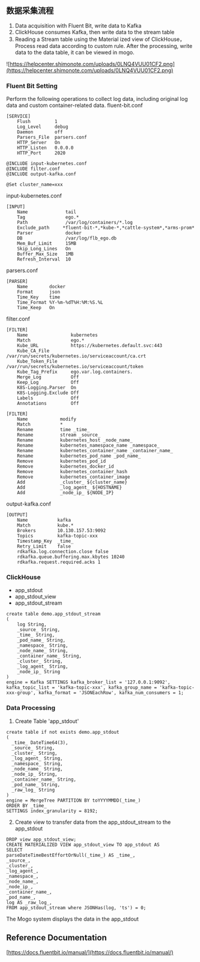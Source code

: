 
## 数据采集流程

1. Data acquisition with Fluent Bit, write data to Kafka
2. ClickHouse consumes Kafka, then write data to the stream table
3. Reading a Stream table using the Material ized view of ClickHouse，Process read data according to custom rule. After the processing, write data to the data table, it can be viewed in mogo. 

![https://helpcenter.shimonote.com/uploads/0LNQ4VUU01CF2.png](https://helpcenter.shimonote.com/uploads/0LNQ4VUU01CF2.png)

### Fluent Bit Setting


Perform the following operations to collect log data, including original log data and custom container-related data.
fluent-bit.conf
```
[SERVICE]
    Flush         1
    Log_Level     debug
    Daemon        off
    Parsers_File  parsers.conf
    HTTP_Server   On
    HTTP_Listen   0.0.0.0
    HTTP_Port     2020

@INCLUDE input-kubernetes.conf
@INCLUDE filter.conf
@INCLUDE output-kafka.conf

@Set cluster_name=xxx
```

input-kubernetes.conf 
```
[INPUT]
    Name              tail
    Tag               ego.*
    Path              /var/log/containers/*.log
    Exclude_path     *fluent-bit-*,*kube-*,*cattle-system*,*arms-prom*
    Parser            docker
    DB                /var/log/flb_ego.db
    Mem_Buf_Limit     15MB
    Skip_Long_Lines   On
    Buffer_Max_Size   1MB
    Refresh_Interval  10
```

parsers.conf
```
[PARSER]
    Name        docker
    Format      json
    Time_Key    time
    Time_Format %Y-%m-%dT%H:%M:%S.%L
    Time_Keep   On
```

filter.conf
```
[FILTER]
    Name                kubernetes
    Match               ego.*
    Kube_URL            https://kubernetes.default.svc:443
    Kube_CA_File        /var/run/secrets/kubernetes.io/serviceaccount/ca.crt
    Kube_Token_File     /var/run/secrets/kubernetes.io/serviceaccount/token
    Kube_Tag_Prefix     ego.var.log.containers.
    Merge_Log           Off
    Keep_Log            Off
    K8S-Logging.Parser  On
    K8S-Logging.Exclude Off
    Labels              Off
    Annotations         Off

[FILTER]
    Name            modify
    Match           *
    Rename          time _time_
    Rename          stream _source_
    Rename          kubernetes_host _node_name_
    Rename          kubernetes_namespace_name _namespace_
    Rename          kubernetes_container_name _container_name_
    Rename          kubernetes_pod_name _pod_name_
    Remove          kubernetes_pod_id
    Remove          kubernetes_docker_id
    Remove          kubernetes_container_hash
    Remove          kubernetes_container_image
    Add             _cluster_ ${cluster_name}
    Add             _log_agent_ ${HOSTNAME}
    Add             _node_ip_ ${NODE_IP}
```

output-kafka.conf
```
[OUTPUT]
    Name           kafka
    Match          kube.*
    Brokers        10.130.157.53:9092
    Topics         kafka-topic-xxx
    Timestamp_Key  _time_
    Retry_Limit    false
    rdkafka.log.connection.close false
    rdkafka.queue.buffering.max.kbytes 10240
    rdkafka.request.required.acks 1
```

### ClickHouse 
- app_stdout
- app_stdout_view
- app_stdout_stream

```
create table demo.app_stdout_stream
(
	log String,
	_source_ String,
	_time_ String,
	_pod_name_ String,
	_namespace_ String,
	_node_name_ String,
	_container_name_ String,
	_cluster_ String,
	_log_agent_ String,
	_node_ip_ String
)
engine = Kafka SETTINGS kafka_broker_list = '127.0.0.1:9092', kafka_topic_list = 'kafka-topic-xxx', kafka_group_name = 'kafka-topic-xxx-group', kafka_format = 'JSONEachRow', kafka_num_consumers = 1;
```

### Data Processing
1. Create Table 'app_stdout'
```
create table if not exists demo.app_stdout
(
  _time_ DateTime64(3),
  _source_ String,
  _cluster_ String,
  _log_agent_ String,
  _namespace_ String,
  _node_name_ String,
  _node_ip_ String,
  _container_name_ String,
  _pod_name_ String,
  _raw_log_ String
)
engine = MergeTree PARTITION BY toYYYYMMDD(_time_)
ORDER BY _time_
SETTINGS index_granularity = 8192;
```
2. Create view to transfer data from the app_stdout_stream to the app_stdout
```
DROP view app_stdout_view;
CREATE MATERIALIZED VIEW app_stdout_view TO app_stdout AS
SELECT
parseDateTimeBestEffortOrNull(_time_) AS _time_,
_source_,
_cluster_,
_log_agent_,
_namespace_,
_node_name_,
_node_ip_,
_container_name_,
_pod_name_,
log AS _raw_log_,
FROM app_stdout_stream where JSONHas(log, 'ts') = 0;
```
The Mogo system displays the data in the app_stdout

## Reference Documentation
[https://docs.fluentbit.io/manual/](https://docs.fluentbit.io/manual/)
